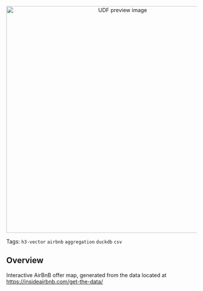 <!--fused:preview-->
<p align="center"><img src="https://www.geomermaids.com/wp-content/uploads/2024/04/airbnb_new_orleans.png" width="600" alt="UDF preview image"></p>

<!--fused:tags-->
Tags: `h3-vector` `airbnb` `aggregation` `duckdb` `csv`

<!--fused:readme-->
## Overview

Interactive AirBnB offer map, generated from the data located at https://insideairbnb.com/get-the-data/
